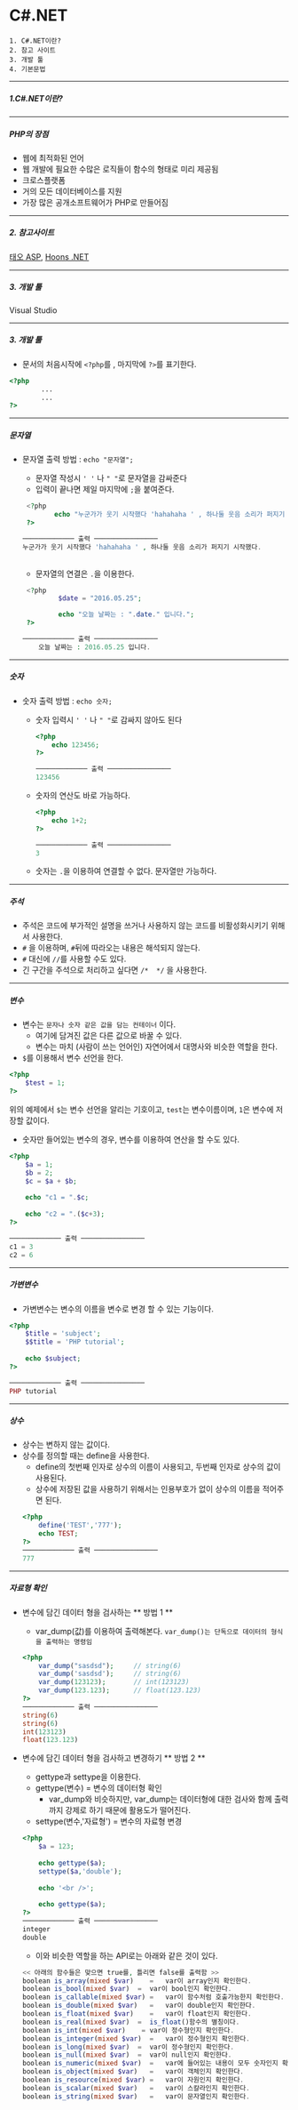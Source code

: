 # C#.NET

	1. C#.NET이란?
	2. 참고 사이트
	3. 개발 툴
	4. 기본문법

---

##### 1.C#.NET이란?

---------------
##### PHP의 장점
* 웹에 최적화된 언어
* 웹 개발에 필요한 수많은 로직들이 함수의 형태로 미리 제공됨
* 크로스플랫폼
* 거의 모든 데이터베이스를 지원
* 가장 많은 공개소프트웨어가 PHP로 만들어짐

---------------
##### 2. 참고사이트
[태오 ASP](http://taeyo.net/Columns/), [Hoons .NET](http://www.hoons.net/)

---------------
##### 3. 개발 툴
Visual Studio

---------------
##### 3. 개발 툴
* 문서의 처음시작에 `<?php`를 , 마지막에 `?>`를 표기한다.
```PHP
<?php
		... 
		... 
?>
```

---------------
##### 문자열

* 문자열 출력 방법 : `echo "문자열";`
	* 문자열 작성시 `' '` 나 `" "`로 문자열을 감싸준다
	* 입력이 끝나면 제일 마지막에 ` ; `을 붙여준다.
    ```PHP
     <?php
    	 	echo "누군가가 웃기 시작했다 'hahahaha ' , 하나둘 웃음 소리가 퍼지기 시작했다.";
     ?>

	───────────── 출력 ────────────────
	누군가가 웃기 시작했다 'hahahaha ' , 하나둘 웃음 소리가 퍼지기 시작했다.
     
    ```
	
	* 문자열의 연결은 ``` . ```을 이용한다.
    
    ```PHP
     <?php
     		 $date = "2016.05.25";

             echo "오늘 날짜는 : ".date." 입니다.";
     ?>

	───────────── 출력 ────────────────
        오늘 날짜는 : 2016.05.25 입니다.
	```

---------------
##### 숫자 

* 숫자 출력 방법 : `echo 숫자;`
	* 숫자 입력시 `' '` 나 `" "`로 감싸지 않아도 된다
		```PHP
        <?php
        	echo 123456;
        ?>
        
        ───────────── 출력 ────────────────
        123456
        ```

	* 숫자의 연산도 바로 가능하다.
		```PHP
        <?php
        	echo 1+2;
        ?>
        
        ───────────── 출력 ────────────────
        3
        ```
	* 숫자는 `.`을 이용하여 연결할 수 없다. 문자열만 가능하다.
	

---------------
##### 주석
* 주석은 코드에 부가적인 설명을 쓰거나 사용하지 않는 코드를 비활성화시키기 위해서 사용한다.
* `#` 을 이용하며, `#`뒤에 따라오는 내용은 해석되지 않는다.
* `#` 대신에 `//`를 사용할 수도 있다. 
* 긴 구간을 주석으로 처리하고 싶다면 `/*  */` 을 사용한다.

---------------
##### 변수 
* 변수는 `문자나 숫자 같은 값을 담는 컨테이너` 이다.
	* 여기에 담겨진 값은 다른 값으로 바꿀 수 있다.
	* 변수는 마치  (사람이 쓰는 언어인) 자연어에서 대명사와 비슷한 역할을 한다.
* `$`를 이용해서 변수 선언을 한다.
```PHP
<?php
	$test = 1;
?>
```
위의 예제에서 `$`는 변수 선언을 알리는 기호이고, `test`는 변수이름이며, `1`은 변수에 저장할 값이다.

* 숫자만 들어있는 변수의 경우, 변수를 이용하여 연산을 할 수도 있다.

```PHP
<?php
	$a = 1;
    $b = 2;
    $c = $a + $b;
    
    echo "c1 = ".$c;
    
    echo "c2 = ".($c+3);
?>

───────────── 출력 ────────────────
c1 = 3
c2 = 6

```

---------------
##### 가변변수
* 가변변수는 변수의 이름을 변수로 변경 할 수 있는 기능이다.

```PHP
<?php
	$title = 'subject';
    $$title = 'PHP tutorial';
    
    echo $subject;
?>

───────────── 출력 ────────────────
PHP tutorial
```

---------------
##### 상수
* 상수는 변하지 않는 값이다.
* 상수를 정의할 때는 define을 사용한다.
	* define의 첫번째 인자로 상수의 이름이 사용되고, 두번째 인자로 상수의 값이 사용된다.
    * 상수에 저장된 값을 사용하기 위해서는 인용부호가 없이 상수의 이름을 적어주면 된다.
	```PHP
    <?php
		define('TEST','777');
	    echo TEST;
    ?>
	───────────── 출력 ────────────────
    777
    ```

---------------
##### 자료형 확인

* 변수에 담긴 데이터 형을 검사하는 ** 방법 1 **
    * var_dump(값)를 이용하여 출력해본다.  `var_dump()는 단독으로 데이터의 형식을 출력하는 명령임`
    ```PHP
	<?php
		var_dump("sasdsd");		// string(6)
        var_dump('sasdsd');		// string(6)
        var_dump(123123);	  	// int(123123)
        var_dump(123.123);	 	// float(123.123)
    ?>
   	───────────── 출력 ────────────────
    string(6)
    string(6)
    int(123123)
    float(123.123)
    ```

* 변수에 담긴 데이터 형을 검사하고 변경하기 ** 방법 2 **
	* gettype과 settype을 이용한다.
	* gettype(변수)			= 변수의 데이터형 확인
		* var_dump와 비슷하지만, var_dump는 데이터형에 대한 검사와 함께 출력까지 강제로 하기 때문에 활용도가 떨어진다.
	* settype(변수,'자료형')	  = 변수의 자료형 변경
	```PHP
    <?php
    	$a = 123;
        
        echo gettype($a);
		settype($a,'double');
        
        echo '<br />';
	    
        echo gettype($a);
    ?>
	───────────── 출력 ────────────────
    integer
    double
	```
	* 이와 비슷한 역할을 하는 API로는 아래와 같은 것이 있다.
	```PHP
    << 아래의 함수들은 맞으면 true를, 틀리면 false를 출력함 >>
    boolean is_array(mixed $var)	=	var이 array인지 확인한다.
    boolean is_bool(mixed $var)	 =	var이 bool인지 확인한다.
    boolean is_callable(mixed $var) =	var이 함수처럼 호출가능한지 확인한다.
    boolean is_double(mixed $var)   =	var이 double인지 확인한다.
    boolean is_float(mixed $var)	=	var이 float인지 확인한다.
    boolean is_real(mixed $var)	 =	is_float()함수의 별칭이다.
    boolean is_int(mixed $var)	  =	var이 정수형인지 확인한다.
    boolean is_integer(mixed $var)  =	var이 정수형인지 확인한다.
    boolean is_long(mixed $var)	 =	var이 정수형인지 확인한다.
    boolean is_null(mixed $var)	 =	var이 null인지 확인한다.
    boolean is_numeric(mixed $var)  =	var에 들어있는 내용이 모두 숫자인지 확인한다.
    boolean is_object(mixed $var)   =	var이 객체인지 확인한다.
    boolean is_resource(mixed $var) =	var이 자원인지 확인한다.
    boolean is_scalar(mixed $var)   =	var이 스칼라인지 확인한다.
    boolean is_string(mixed $var)   =	var이 문자열인지 확인한다.
    ```



















